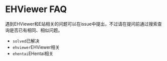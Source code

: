 # EHViewer FAQ

遇到EHViewer和E站相关的问题可以在issue中提出，不过请在提问前通过搜索查询是否已有相同、相似问题。

* `solved`已解决
* `ehviewer`EHViewer相关
* `ehentai`EHentai相关